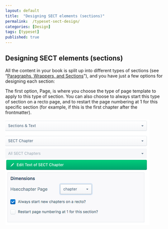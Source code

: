 ```yaml
---
layout: default
title:  "Designing SECT elements (sections)"
permalink:  /typeset-sect-design/
categories: [Design]
tags: [typeset]
published: true
---
```


<section data-type="chapter" class="hsecchapter" data-hederis-type="hsecchapter" id="typeset-sect-design" data-pi-attrs="id: typeset-sect-design; data-tags: typeset;" role="doc-chapter" data-tags="typeset" data-author-name=" " data-book-title=" " title="Designing SECT elements (sections)"><h1 data-hederis-type="hblkchaptitle" class="hblkchaptitle" id="pXh9Fq2rw">Designing SECT elements (sections)</h1><p class="hblkp" data-hederis-type="hblkp" id="pwdvUfBQk">All the content in your book is split up into different types of sections (see &#8220;<a href="{% post_url 2020-07-28-11-ParagraphsWrappersSectionsandInlines %}" data-hederis-type="hspana" id="pKNKsoLz2"><span class="Hyperlink" data-hederis-type="hspnspan" id="pJ5o95dmX">Paragraphs, Wrappers, and Sections</span></a>&#8221;), and you have just a few options for designing each section:</p><p class="hblkp" data-hederis-type="hblkp" id="pOTwXuvfB">The first option, Page, is where you choose the type of page template to apply to this type of section. You can also choose to always start this type of section on a recto page, and to restart the page numbering at 1 for this specific section (for example, if this is the first chapter after the frontmatter).</p><img data-hederis-type="hblkimg" class="hblkimg" id="peo7DYxJc" src="/images/sectelements.png" data-img-src="sectelements.png"/></section>